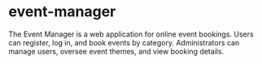# event-manager
The Event Manager is a web application for online event bookings. Users can register, log in, and book events by category. Administrators can manage users, oversee event themes, and view booking details.
